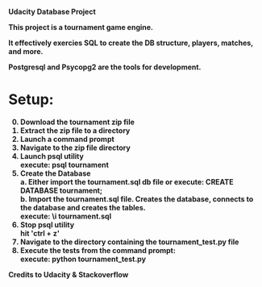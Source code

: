 <b>Udacity Database Project<b>

This project is a tournament game engine.

It effectively exercies SQL to create the DB structure, players, matches, and more.

Postgresql and Psycopg2 are the tools for development.

Setup:
========
0. Download the tournament zip file<br>
1. Extract the zip file to a directory<br>
2. Launch a command prompt<br>
3. Navigate to the zip file directory<br>
4. Launch psql utility<br>
	execute: psql tournament<br>
5. Create the Database<br>
	a. Either import the tournament.sql db file or execute: CREATE DATABASE tournament;<br>
	b. Import the tournament.sql file. Creates the database, connects to the database and creates the tables.<br>
	execute: \i tournament.sql<br>
6. Stop psql utility<br>
	hit 'ctrl + z'<br>
7. Navigate to the directory containing the tournament_test.py file
8. Execute the tests from the command prompt:<br>
   	execute: python tournament_test.py<br>

Credits to Udacity & Stackoverflow
